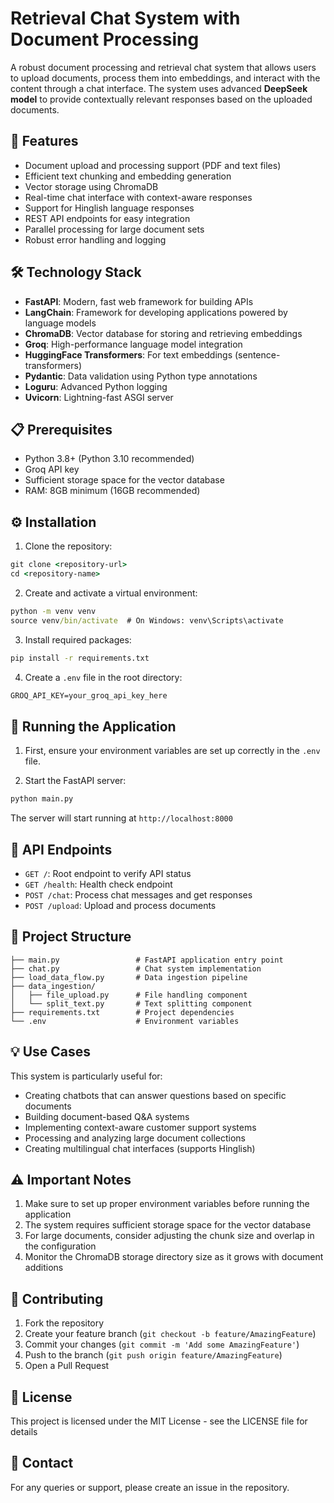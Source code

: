 # Retrieval Chat System with Document Processing

A robust document processing and retrieval chat system that allows users to upload documents, process them into embeddings, and interact with the content through a chat interface. The system uses advanced **DeepSeek model** to provide contextually relevant responses based on the uploaded documents.

## 🚀 Features

- Document upload and processing support (PDF and text files)
- Efficient text chunking and embedding generation
- Vector storage using ChromaDB
- Real-time chat interface with context-aware responses
- Support for Hinglish language responses
- REST API endpoints for easy integration
- Parallel processing for large document sets
- Robust error handling and logging

## 🛠️ Technology Stack

- **FastAPI**: Modern, fast web framework for building APIs
- **LangChain**: Framework for developing applications powered by language models
- **ChromaDB**: Vector database for storing and retrieving embeddings
- **Groq**: High-performance language model integration
- **HuggingFace Transformers**: For text embeddings (sentence-transformers)
- **Pydantic**: Data validation using Python type annotations
- **Loguru**: Advanced Python logging
- **Uvicorn**: Lightning-fast ASGI server

## 📋 Prerequisites

- Python 3.8+ (Python 3.10 recommended)
- Groq API key
- Sufficient storage space for the vector database
- RAM: 8GB minimum (16GB recommended)

## ⚙️ Installation

1. Clone the repository:
```cmd
git clone <repository-url>
cd <repository-name>
```

2. Create and activate a virtual environment:
```cmd
python -m venv venv
source venv/bin/activate  # On Windows: venv\Scripts\activate
```

3. Install required packages:
```cmd
pip install -r requirements.txt
```

4. Create a `.env` file in the root directory:
```cmd
GROQ_API_KEY=your_groq_api_key_here
```

## 🚦 Running the Application

1. First, ensure your environment variables are set up correctly in the `.env` file.

2. Start the FastAPI server:
```cmd
python main.py
```

The server will start running at `http://localhost:8000`

## 🔄 API Endpoints

- `GET /`: Root endpoint to verify API status
- `GET /health`: Health check endpoint
- `POST /chat`: Process chat messages and get responses
- `POST /upload`: Upload and process documents

## 📁 Project Structure

```
├── main.py                 # FastAPI application entry point
├── chat.py                 # Chat system implementation
├── load_data_flow.py       # Data ingestion pipeline
├── data_ingestion/
│   ├── file_upload.py      # File handling component
│   └── split_text.py       # Text splitting component
├── requirements.txt        # Project dependencies
└── .env                    # Environment variables
```

## 💡 Use Cases

This system is particularly useful for:
- Creating chatbots that can answer questions based on specific documents
- Building document-based Q&A systems
- Implementing context-aware customer support systems
- Processing and analyzing large document collections
- Creating multilingual chat interfaces (supports Hinglish)

## ⚠️ Important Notes

1. Make sure to set up proper environment variables before running the application
2. The system requires sufficient storage space for the vector database
3. For large documents, consider adjusting the chunk size and overlap in the configuration
4. Monitor the ChromaDB storage directory size as it grows with document additions

## 🤝 Contributing

1. Fork the repository
2. Create your feature branch (`git checkout -b feature/AmazingFeature`)
3. Commit your changes (`git commit -m 'Add some AmazingFeature'`)
4. Push to the branch (`git push origin feature/AmazingFeature`)
5. Open a Pull Request

## 📝 License

This project is licensed under the MIT License - see the LICENSE file for details

## 📧 Contact

For any queries or support, please create an issue in the repository.
